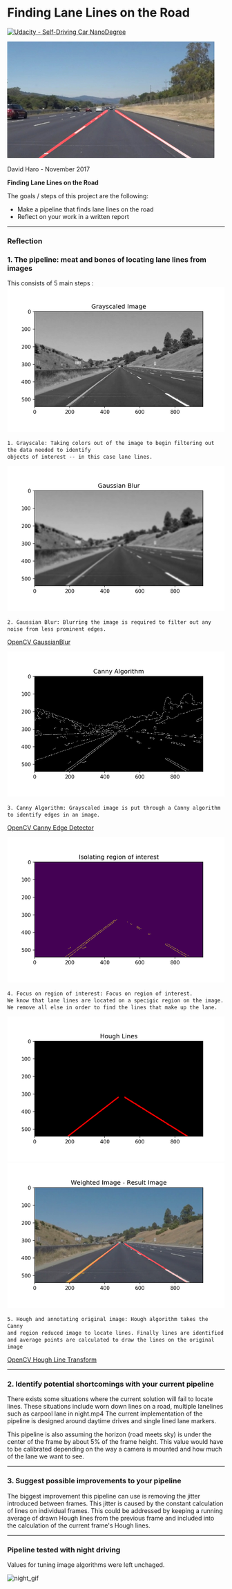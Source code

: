 
# **Finding Lane Lines on the Road** 
[![Udacity - Self-Driving Car NanoDegree](https://s3.amazonaws.com/udacity-sdc/github/shield-carnd.svg)](http://www.udacity.com/drive)

<img src="examples/laneLines_thirdPass.jpg" width="480" alt="Combined Image" />


David Haro - November 2017

**Finding Lane Lines on the Road**

The goals / steps of this project are the following:
* Make a pipeline that finds lane lines on the road
* Reflect on your work in a written report


[//]: # (Image References)

[image1]: ./examples/grayscale.jpg "Grayscale"
[gold]: ./result_images/gold.png "Gold"
[gray]: ./result_images/grayscaled.png "Gray"
[blur]: ./result_images/Gaussian_blur.png "Blur"
[canny]: ./result_images/Canny.png "Canny"
[roi]: ./result_images/Region_of_interest.png "roi"
[hough]: ./result_images/Hough.png "Hough"
[result]: ./result_images/Result.png "Result"
[night_gif]: ./night.gif "Night"

---

### Reflection

### 1. The pipeline: meat and bones of locating lane lines from images

This consists of 5 main steps :
![gray]

    1. Grayscale: Taking colors out of the image to begin filtering out the data needed to identify
    objects of interest -- in this case lane lines.
    

![blur]

    2. Gaussian Blur: Blurring the image is required to filter out any noise from less prominent edges.
[OpenCV GaussianBlur](https://docs.opencv.org/2.4/modules/imgproc/doc/filtering.html?highlight=gaussianblur#gaussianblur)

![canny]

    3. Canny Algorithm: Grayscaled image is put through a Canny algorithm
    to identify edges in an image.
[OpenCV Canny Edge Detector](https://docs.opencv.org/2.4/doc/tutorials/imgproc/imgtrans/canny_detector/canny_detector.html#canny-edge-detector)    

![roi]

    4. Focus on region of interest: Focus on region of interest. 
    We know that lane lines are located on a specigic region on the image.
    We remove all else in order to find the lines that make up the lane.




![hough] ![result]

    5. Hough and annotating original image: Hough algorithm takes the Canny
    and region reduced image to locate lines. Finally lines are identified 
    and average points are calculated to draw the lines on the original image
[OpenCV Hough Line Transform](https://docs.opencv.org/3.0-beta/doc/py_tutorials/py_imgproc/py_houghlines/py_houghlines.html#hough-line-transform)

---

### 2. Identify potential shortcomings with your current pipeline

There exists some situations where the current solution will fail to locate lines. 
These situations include worn down lines on a road, multiple lanelines such as carpool lane in night.mp4
The current implementation of the pipeline is designed around daytime drives and single lined lane markers.

This pipeline is also assuming the horizon (road meets sky) is under the center of the frame by about 5% of the frame height.
This value would have to be calibrated depending on the way a camera is mounted and how much of the lane we want to see.

---

### 3. Suggest possible improvements to your pipeline

The biggest improvement this pipeline can use is removing the jitter introduced between frames. 
This jitter is caused by the constant calculation of lines on individual frames. This could be addressed
by keeping a running average of drawn Hough lines from the previous frame and included into the calculation
of the current frame's Hough lines.

---

### Pipeline tested with night driving

Values for tuning image algorithms were left unchaged.

![night_gif]
